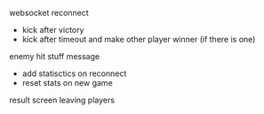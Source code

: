 websocket reconnect

- kick after victory
- kick after timeout and make other player winner (if there is one)

enemy hit stuff message

- add statisctics on reconnect
- reset stats on new game

result screen
leaving players
